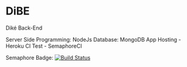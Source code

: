 # DiBE
Diké Back-End

Server Side Programming: NodeJs
Database: MongoDB
App Hosting - Heroku
CI Test - SemaphoreCI

Semaphore Badge:
[![Build Status](https://semaphoreci.com/api/v1/dikeordie/dibe/branches/master/badge.svg)](https://semaphoreci.com/dikeordie/dibe)
